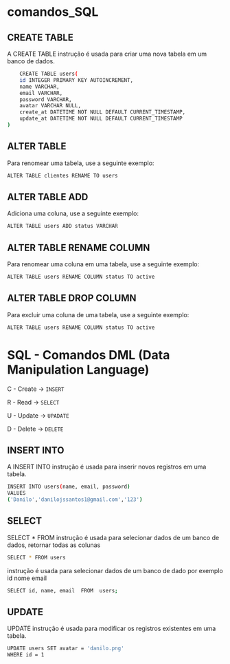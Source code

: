 # comandos_SQL



## CREATE TABLE 

A CREATE TABLE instrução é usada para criar uma nova tabela em um banco de dados.

```bash
    CREATE TABLE users(
	id INTEGER PRIMARY KEY AUTOINCREMENT,
	name VARCHAR,
	email VARCHAR,
	password VARCHAR,
	avatar VARCHAR NULL,
	create_at DATETIME NOT NULL DEFAULT CURRENT_TIMESTAMP, 
	update_at DATETIME NOT NULL DEFAULT CURRENT_TIMESTAMP 
)
```
## ALTER TABLE

Para renomear uma tabela, use a seguinte exemplo:

```bash
ALTER TABLE clientes RENAME TO users
```
## ALTER TABLE ADD

Adiciona uma coluna, use a seguinte exemplo:

```bash
ALTER TABLE users ADD status VARCHAR
```

## ALTER TABLE RENAME COLUMN

Para renomear uma coluna em uma tabela, use a seguinte exemplo:

```bash
ALTER TABLE users RENAME COLUMN status TO active
```
## ALTER TABLE DROP COLUMN

Para excluir uma coluna de uma tabela, use a seguinte exemplo: 

```bash
ALTER TABLE users RENAME COLUMN status TO active
```


# SQL - Comandos DML (Data Manipulation Language)

C - Create -> `INSERT` 

R - Read   -> `SELECT`

U - Update -> `UPADATE`

D - Delete -> `DELETE`


## INSERT INTO 

A INSERT INTO instrução é usada para inserir novos registros em uma tabela.

```bash
INSERT INTO users(name, email, password)
VALUES
('Danilo','danilojssantos1@gmail.com','123')
```
## SELECT 
SELECT * FROM instrução é usada para selecionar dados de um banco de dados, retornar todas as colunas

```bash
SELECT * FROM users
```
instrução é usada para selecionar dados de um banco de dado por exemplo id nome email

```bash
SELECT id, name, email  FROM  users;
```

## UPDATE 
UPDATE instrução é usada para modificar os registros existentes em uma tabela.

```bash
UPDATE users SET avatar = 'danilo.png'
WHERE id = 1
```

